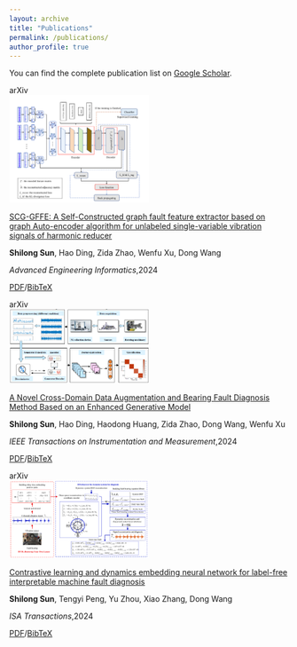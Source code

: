 ```yaml
---
layout: archive
title: "Publications"
permalink: /publications/
author_profile: true
---
```


You can find the complete publication list on [Google Scholar](https://scholar.google.com/citations?hl=en&user=0N3EANQAAAAJ).


<!--  -->
<div class='paper-box'><div class='paper-box-image'><div><div class="badge">arXiv</div><img src='images/AEI.png' alt="sym" width="50%"></div></div>
<div class='paper-box-text' markdown="1">

[SCG-GFFE: A Self-Constructed graph fault feature extractor based on graph Auto-encoder algorithm for unlabeled single-variable vibration signals of harmonic reducer](https://www.sciencedirect.com/science/article/abs/pii/S1474034624002271)

**Shilong Sun**, Hao Ding, Zida Zhao, Wenfu Xu, Dong Wang

*Advanced Engineering Informatics*,2024

[PDF](/files/paper202403.pdf)/[BibTeX](/files/paper202403.bib)
</div>
</div>

<!--  -->
<div class='paper-box'><div class='paper-box-image'><div><div class="badge">arXiv</div><img src='images/TIM3.png' alt="sym" width="50%"></div></div>
<div class='paper-box-text' markdown="1">

[A Novel Cross-Domain Data Augmentation and Bearing Fault Diagnosis Method Based on an Enhanced Generative Model](https://ieeexplore.ieee.org/abstract/document/10504387)

**Shilong Sun**, Hao Ding, Haodong Huang, Zida Zhao, Dong Wang, Wenfu Xu


*IEEE Transactions on Instrumentation and Measurement*,2024

[PDF](/files/paper202402.pdf)/[BibTeX](/files/paper202402.bib)
</div>
</div>

<!--  -->
<div class='paper-box'><div class='paper-box-image'><div><div class="badge">arXiv</div><img src='images/isa.png' alt="sym" width="50%"></div></div>
<div class='paper-box-text' markdown="1">

[Contrastive learning and dynamics embedding neural network for label-free interpretable machine fault diagnosis](https://www.sciencedirect.com/science/article/pii/S0019057823005128)

**Shilong Sun**, Tengyi Peng, Yu Zhou, Xiao Zhang, Dong Wang

*ISA Transactions*,2024

[PDF](/files/paper202401.pdf)/[BibTeX](/files/paper202401.bib)
</div>
</div>


